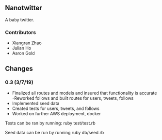 ## Nanotwitter

A baby twitter.

### Contributors
- Xiangran Zhao
- Julian Ho
- Aaron Gold

## Changes

### 0.3 (3/7/19)

- Finalized all routes and models and insured that functionality is accurate
  -Reworked follows and built routes for users, tweets, follows
- Implemented seed data
- Created tests for users, tweets, and follows
- Worked on further AWS deployment, docker


Tests can be ran by running:
ruby test/test.rb

Seed data can be run by running
ruby db/seed.rb
